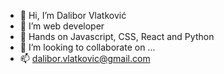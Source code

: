 - 👋 Hi, I’m Dalibor Vlatković
- 👀 I’m web developer
- 🌱 Hands on Javascript, CSS, React and Python
- 💞️ I’m looking to collaborate on ...
- 📫 dalibor.vlatkovic@gmail.com


